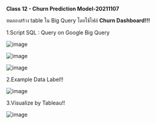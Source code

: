 **Class 12 - Churn Prediction Model-20211107**

ทดลองสร้าง table ใน Big Query โดยใช้ไฟล์ 
**Churn Dashboard!!!**


1.Script SQL : Query on Google Big Query

![image](https://user-images.githubusercontent.com/73054276/144035194-fa89e7ad-c63f-47b1-925a-91b254f7c58f.png)

![image](https://user-images.githubusercontent.com/73054276/144035234-a7c9858d-3675-49f3-8728-09473c598ff6.png)

![image](https://user-images.githubusercontent.com/73054276/144035363-d645724e-6b35-4ad1-83de-aa31ff5c30ca.png)


2.Example Data Label!!

![image](https://user-images.githubusercontent.com/73054276/144164405-fb279890-5cca-485e-a359-7d83f05d3905.png)

3.Visualize by Tableau!!

![image](https://user-images.githubusercontent.com/73054276/144035544-3785f2bc-dd01-4ec4-bc7e-b25a60ff5a4b.png)
